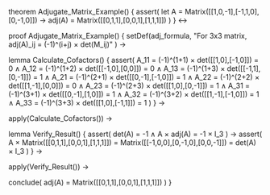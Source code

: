 theorem Adjugate_Matrix_Example() {
  assert(
    let A = Matrix([[1,0,-1],[-1,1,0],[0,-1,0]]) →
    adj(A) = Matrix([[0,1,1],[0,0,1],[1,1,1]])
  )
} ↔

proof Adjugate_Matrix_Example() {
  setDef(adj_formula, 
    "For 3x3 matrix, adj(A)_ij = (-1)^(i+j) × det(M_ij)"
  ) →
  
  lemma Calculate_Cofactors() {
    assert(
      A_11 = (-1)^(1+1) × det([[1,0],[-1,0]]) = 0 ∧
      A_12 = (-1)^(1+2) × det([[-1,0],[0,0]]) = 0 ∧
      A_13 = (-1)^(1+3) × det([[-1,1],[0,-1]]) = 1 ∧
      A_21 = (-1)^(2+1) × det([[0,-1],[-1,0]]) = 1 ∧
      A_22 = (-1)^(2+2) × det([[1,-1],[0,0]]) = 0 ∧
      A_23 = (-1)^(2+3) × det([[1,0],[0,-1]]) = 1 ∧
      A_31 = (-1)^(3+1) × det([[0,-1],[1,0]]) = 1 ∧
      A_32 = (-1)^(3+2) × det([[1,-1],[-1,0]]) = 1 ∧
      A_33 = (-1)^(3+3) × det([[1,0],[-1,1]]) = 1
    )
  } →
  
  apply(Calculate_Cofactors()) →
  
  lemma Verify_Result() {
    assert(
      det(A) = -1 ∧
      A × adj(A) = -1 × I_3
    ) →
    assert(
      A × Matrix([[0,1,1],[0,0,1],[1,1,1]]) = 
      Matrix([[-1,0,0],[0,-1,0],[0,0,-1]]) = 
      det(A) × I_3
    )
  } →
  
  apply(Verify_Result()) →
  
  conclude(
    adj(A) = Matrix([[0,1,1],[0,0,1],[1,1,1]])
  )
}